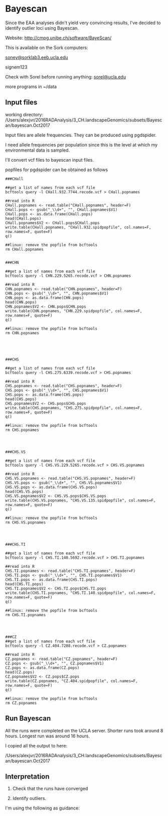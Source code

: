 # Bayescan

Since the EAA analyses didn't yield very convincing results, I've decided to identify outlier loci using Bayescan. 

Website: http://cmpg.unibe.ch/software/BayeScan/

This is available on the Sork computers:

soney@sorklab3.eeb.ucla.edu

signem123

Check with Sorel before running anything: sorel@ucla.edu

more programs in ~/data


## Input files

working directory: /Users/alexjvr/2016RADAnalysis/3_CH.landscapeGenomics/subsets/Bayescan/bayescan.Oct2017

Input files are allele frequencies. They can be produced using pgdspider. 

I need allele frequencies per population since this is the level at which my environmental data is sampled. 

I'll convert vcf files to bayescan input files. 

popfiles for pgdspider can be obtained as follows

```
###CHall

##get a list of names from each vcf file
bcftools query -l CHall.932.7744.recode.vcf > CHall.popnames

##read into R
CHall.popnames <- read.table("CHall.popnames", header=F)
CHall.pops <- gsub("_\\d+", "", CHall.popnames$V1)
CHall.pops <- as.data.frame(CHall.pops)
head(CHall.pops)
CHall.popnames$V2 <- CHall.pops$CHall.pops
write.table(CHall.popnames, "CHall.932.spidpopfile", col.names=F, row.names=F, quote=F)
q()

##linux: remove the popfile from bcftools
rm CHall.popnames


###CHN

##get a list of names from each vcf file
bcftools query -l CHN.229.5265.recode.vcf > CHN.popnames

##read into R
CHN.popnames <- read.table("CHN.popnames", header=F)
CHN.pops <- gsub("_\\d+", "", CHN.popnames$V1)
CHN.pops <- as.data.frame(CHN.pops)
head(CHN.pops)
CHN.popnames$V2 <- CHN.pops$CHN.pops
write.table(CHN.popnames, "CHN.229.spidpopfile", col.names=F, row.names=F, quote=F)
q()

##linux: remove the popfile from bcftools
rm CHN.popnames





###CHS

##get a list of names from each vcf file
bcftools query -l CHS.275.6339.recode.vcf > CHS.popnames

##read into R
CHS.popnames <- read.table("CHS.popnames", header=F)
CHS.pops <- gsub("_\\d+", "", CHS.popnames$V1)
CHS.pops <- as.data.frame(CHS.pops)
head(CHS.pops)
CHS.popnames$V2 <- CHS.pops$CHS.pops
write.table(CHS.popnames, "CHS.275.spidpopfile", col.names=F, row.names=F, quote=F)
q()

##linux: remove the popfile from bcftools
rm CHS.popnames




###CHS.VS

##get a list of names from each vcf file
bcftools query -l CHS.VS.229.5265.recode.vcf > CHS.VS.popnames

##read into R
CHS.VS.popnames <- read.table("CHS.VS.popnames", header=F)
CHS.VS.pops <- gsub("_\\d+", "", CHS.VS.popnames$V1)
CHS.VS.pops <- as.data.frame(CHS.VS.pops)
head(CHS.VS.pops)
CHS.VS.popnames$V2 <- CHS.VS.pops$CHS.VS.pops
write.table(CHS.VS.popnames, "CHS.VS.135.spidpopfile", col.names=F, row.names=F, quote=F)
q()

##linux: remove the popfile from bcftools
rm CHS.VS.popnames




###CHS.TI

##get a list of names from each vcf file
bcftools query -l CHS.TI.140.5692.recode.vcf > CHS.TI.popnames

##read into R
CHS.TI.popnames <- read.table("CHS.TI.popnames", header=F)
CHS.TI.pops <- gsub("_\\d+", "", CHS.TI.popnames$V1)
CHS.TI.pops <- as.data.frame(CHS.TI.pops)
head(CHS.TI.pops)
CHS.TI.popnames$V2 <- CHS.TI.pops$CHS.TI.pops
write.table(CHS.TI.popnames, "CHS.TI.140.spidpopfile", col.names=F, row.names=F, quote=F)
q()

##linux: remove the popfile from bcftools
rm CHS.TI.popnames




###CZ
##get a list of names from each vcf file
bcftools query -l CZ.404.7288.recode.vcf > CZ.popnames

##read into R
CZ.popnames <- read.table("CZ.popnames", header=F)
CZ.pops <- gsub("_\\d+", "", CZ.popnames$V1)
CZ.pops <- as.data.frame(CZ.pops)
head(CZ.pops)
CZ.popnames$V2 <- CZ.pops$CZ.pops
write.table(CZ.popnames, "CZ.404.spidpopfile", col.names=F, row.names=F, quote=F)
q()

##linux: remove the popfile from bcftools
rm CZ.popnames

```


## Run Bayescan

All the runs were completed on the UCLA server. Shorter runs took around 8 hours. Longest run was around 16 hours. 

I copied all the output to here: 

/Users/alexjvr/2016RADAnalysis/3_CH.landscapeGenomics/subsets/Bayescan/bayescan.Oct2017

## Interpretation

1. Check that the runs have converged

2. Identify outliers. 

I'm using the following as guidance: 


